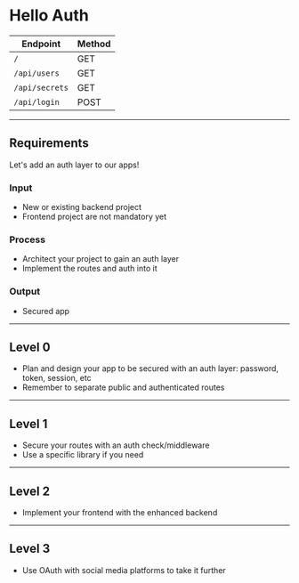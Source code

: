 # Hello Auth

| Endpoint            | Method
|---------------------|-------
| `/`                 | GET
| `/api/users`        | GET
| `/api/secrets`      | GET
| `/api/login`        | POST

--------------------------------------------------------------------------------

## Requirements

Let's add an auth layer to our apps!

### Input

- New or existing backend project
- Frontend project are not mandatory yet

### Process

- Architect your project to gain an auth layer
- Implement the routes and auth into it

### Output

- Secured app

--------------------------------------------------------------------------------

## Level 0

- Plan and design your app to be secured with an auth layer: password, token, session, etc
- Remember to separate public and authenticated routes

--------------------------------------------------------------------------------

## Level 1

- Secure your routes with an auth check/middleware
- Use a specific library if you need

--------------------------------------------------------------------------------

## Level 2

- Implement your frontend with the enhanced backend

--------------------------------------------------------------------------------

## Level 3

- Use OAuth with social media platforms to take it further
